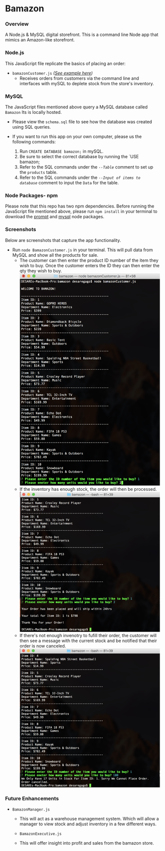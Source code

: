 # Bamazon

### Overview
A Node.js &amp; MySQL digital storefront. This is a command line Node app that mimics an Amazon-like storefront.

### Node.js
This JavaScript file replicate the basics of placing an order:

- `bamazonCustomer.js` _([See example here](#customer))_
  - Receives orders from customers via the command line and interfaces with mySQL to deplete stock from the store's inventory.



### MySQL
The JavaScript files mentioned above query a MySQL database called `Bamazon` Its is locally hosted.

- Please view the `schema.sql` file to see how the database was created using SQL queries.

 - If you want to run this app on your own computer, please us the following commands:


    1. Run `CREATE DATABASE bamazon;` in mySQL.
    2. Be sure to select the correct database by running the `USE bamazon;
    3. Refer to the SQL commands under the _`--Table`_ comment to set up the `products` table.
    4. Refer to the SQL commands under the _`--Input of items to database`_ comment to input the `Data` for the table.

### Node Packages- npm
Please note that this repo has two npm dependencies.
Before running the JavaScript file mentioned above, please run `npm install` in your terminal to download the [prompt](https://www.npmjs.com/package/prompt) and [mysql](https://www.npmjs.com/package/mysql) node packages.

### Screenshots
Below are screenshots that capture the app functionality.

<a name="customer"></a>
- Run `node BamazonCustomer.js` in your terminal. This will pull data from MySQL and show all the products for sale.
    - The customer can then enter the product ID number of the item they wish to buy. 
    Once the customer enters the ID they can then enter the qty they wish to buy.
      ![Customer Order](/screenshot_images/bamazonCustomer_example_1.png)
    - If the inventory has enough stock, the order will then be processed.
      ![Order Valid](/screenshot_images/bamazonCustomer_example_2.png)
    - If there's not enough invenotry to fufill their order, the customer will then see a message with the current stock and be notified that their order is now canceled.
      ![Order Invalid](/screenshot_images/bamazonCustomer_example_3.png)


### Future Enhancements 

- `BamazonManager.js`
  - This will act as a warehouse management system. Which will allow a manager to view stock and adjust inventory in a few different ways.

  - `BamazonExecutive.js`
  - This will offer insight into profit and sales from the bamazon store.


